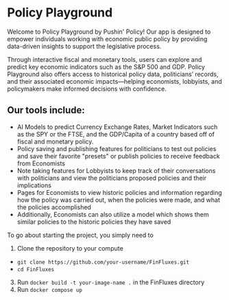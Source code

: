 # Policy Playground

Welcome to Policy Playground by Pushin' Policy! Our app is designed to empower individuals working with economic public policy by providing data-driven insights to support the legislative process.

Through interactive fiscal and monetary tools, users can explore and predict key economic indicators such as the S&P 500 and GDP. Policy Playground also offers access to historical policy data, politicians’ records, and their associated economic impacts—helping economists, lobbyists, and policymakers make informed decisions with confidence.


## Our tools include:

- AI Models to predict Currency Exchange Rates, Market Indicators such as the SPY or the FTSE, and the GDP/Capita of a country based off of fiscal and monetary policy.
- Policy saving and publishing features for politicians to test out policies and save their favorite "presets" or publish policies to receive feedback from Economists
- Note taking features for Lobbyists to keep track of their conversations with politicians and view the politicians proposed policies and their implications
- Pages for Economists to view historic policies and information regarding how the policy was carried out, when the policies were made, and what the policies accomplished
- Additionally, Economists can also utilize a model which shows them similar policies to the historic policies they have saved

To go about starting the project, you simply need to 
1. Clone the repository to your compute
  - `git clone https://github.com/your-username/FinFluxes.git`
  - `cd FinFluxes`
3. Run `docker build -t your-image-name .` in the FinFluxes directory
4. Run `docker compose up `

